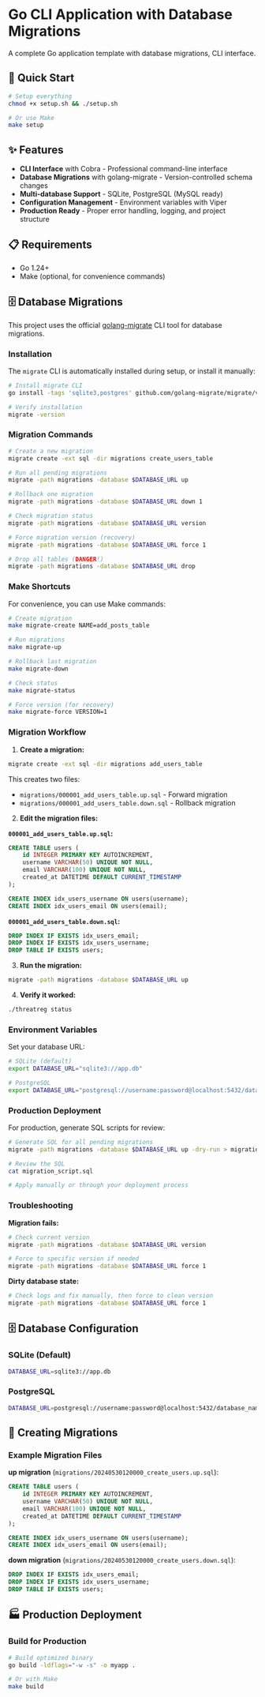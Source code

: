 # Go CLI Application with Database Migrations

A complete Go application template with database migrations, CLI interface.

## 🚀 Quick Start

```bash
# Setup everything
chmod +x setup.sh && ./setup.sh

# Or use Make
make setup
```

## ✨ Features

- **CLI Interface** with Cobra - Professional command-line interface
- **Database Migrations** with golang-migrate - Version-controlled schema changes
- **Multi-database Support** - SQLite, PostgreSQL (MySQL ready)
- **Configuration Management** - Environment variables with Viper
- **Production Ready** - Proper error handling, logging, and project structure

## 📋 Requirements

- Go 1.24+
- Make (optional, for convenience commands)


## 🗄️ Database Migrations

This project uses the official [golang-migrate](https://github.com/golang-migrate/migrate) CLI tool for database migrations.

### Installation

The `migrate` CLI is automatically installed during setup, or install it manually:

```bash
# Install migrate CLI
go install -tags 'sqlite3,postgres' github.com/golang-migrate/migrate/v4/cmd/migrate@latest

# Verify installation
migrate -version
```

### Migration Commands

```bash
# Create a new migration
migrate create -ext sql -dir migrations create_users_table

# Run all pending migrations
migrate -path migrations -database $DATABASE_URL up

# Rollback one migration
migrate -path migrations -database $DATABASE_URL down 1

# Check migration status
migrate -path migrations -database $DATABASE_URL version

# Force migration version (recovery)
migrate -path migrations -database $DATABASE_URL force 1

# Drop all tables (DANGER!)
migrate -path migrations -database $DATABASE_URL drop
```

### Make Shortcuts

For convenience, you can use Make commands:

```bash
# Create migration
make migrate-create NAME=add_posts_table

# Run migrations
make migrate-up

# Rollback last migration  
make migrate-down

# Check status
make migrate-status

# Force version (for recovery)
make migrate-force VERSION=1
```

### Migration Workflow

1. **Create a migration:**
```bash
migrate create -ext sql -dir migrations add_users_table
```

This creates two files:
- `migrations/000001_add_users_table.up.sql` - Forward migration
- `migrations/000001_add_users_table.down.sql` - Rollback migration

2. **Edit the migration files:**

**`000001_add_users_table.up.sql`:**
```sql
CREATE TABLE users (
    id INTEGER PRIMARY KEY AUTOINCREMENT,
    username VARCHAR(50) UNIQUE NOT NULL,
    email VARCHAR(100) UNIQUE NOT NULL,
    created_at DATETIME DEFAULT CURRENT_TIMESTAMP
);

CREATE INDEX idx_users_username ON users(username);
CREATE INDEX idx_users_email ON users(email);
```

**`000001_add_users_table.down.sql`:**
```sql
DROP INDEX IF EXISTS idx_users_email;
DROP INDEX IF EXISTS idx_users_username;
DROP TABLE IF EXISTS users;
```

3. **Run the migration:**
```bash
migrate -path migrations -database $DATABASE_URL up
```

4. **Verify it worked:**
```bash
./threatreg status
```

### Environment Variables

Set your database URL:

```bash
# SQLite (default)
export DATABASE_URL="sqlite3://app.db"

# PostgreSQL
export DATABASE_URL="postgresql://username:password@localhost:5432/database_name"
```

### Production Deployment

For production, generate SQL scripts for review:

```bash
# Generate SQL for all pending migrations
migrate -path migrations -database $DATABASE_URL up -dry-run > migration_script.sql

# Review the SQL
cat migration_script.sql

# Apply manually or through your deployment process
```

### Troubleshooting

**Migration fails:**
```bash
# Check current version
migrate -path migrations -database $DATABASE_URL version

# Force to specific version if needed
migrate -path migrations -database $DATABASE_URL force 1
```

**Dirty database state:**
```bash
# Check logs and fix manually, then force to clean version
migrate -path migrations -database $DATABASE_URL force 1
```

## 🗄️ Database Configuration

### SQLite (Default)
```bash
DATABASE_URL=sqlite3://app.db
```

### PostgreSQL
```bash
DATABASE_URL=postgresql://username:password@localhost:5432/database_name
```

## 📝 Creating Migrations

### Example Migration Files

**up migration** (`migrations/20240530120000_create_users.up.sql`):
```sql
CREATE TABLE users (
    id INTEGER PRIMARY KEY AUTOINCREMENT,
    username VARCHAR(50) UNIQUE NOT NULL,
    email VARCHAR(100) UNIQUE NOT NULL,
    created_at DATETIME DEFAULT CURRENT_TIMESTAMP
);

CREATE INDEX idx_users_username ON users(username);
CREATE INDEX idx_users_email ON users(email);
```

**down migration** (`migrations/20240530120000_create_users.down.sql`):
```sql
DROP INDEX IF EXISTS idx_users_email;
DROP INDEX IF EXISTS idx_users_username;
DROP TABLE IF EXISTS users;
```

## 🏭 Production Deployment

### Build for Production
```bash
# Build optimized binary
go build -ldflags="-w -s" -o myapp .

# Or with Make
make build
```
